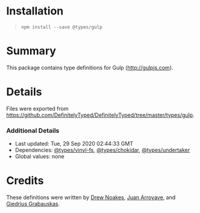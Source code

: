 # Installation
> `npm install --save @types/gulp`

# Summary
This package contains type definitions for Gulp (http://gulpjs.com).

# Details
Files were exported from https://github.com/DefinitelyTyped/DefinitelyTyped/tree/master/types/gulp.

### Additional Details
 * Last updated: Tue, 29 Sep 2020 02:44:33 GMT
 * Dependencies: [@types/vinyl-fs](https://npmjs.com/package/@types/vinyl-fs), [@types/chokidar](https://npmjs.com/package/@types/chokidar), [@types/undertaker](https://npmjs.com/package/@types/undertaker)
 * Global values: none

# Credits
These definitions were written by [Drew Noakes](https://drewnoakes.com), [Juan Arroyave](http://jarroyave.co), and [Giedrius Grabauskas](https://github.com/GiedriusGrabauskas).
